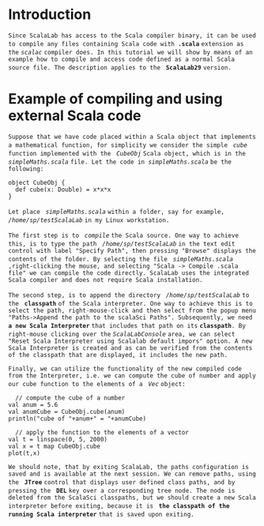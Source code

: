 # Introduction #

`Since ScalaLab has access to the Scala compiler binary, it can be used to compile any files containing Scala code with `**`.scala`** `extension as the` _`scalac`_ `compiler does. In this tutorial we will show by means of an example how to compile and access code defined as a normal Scala source file. The description applies to the ` **`ScalaLab29`** `version.`


# Example of compiling and using external Scala code #

`Suppose that we have code placed within a Scala object that implements a mathematical function, for simplicity we consider the simple ` _`cube`_ `function implemented with the ` _`CubeObj`_ `Scala object, which is in the ` _`simpleMaths.scala`_ `file. Let the code in `_`simpleMaths.scala`_ `be the following:`

```
object CubeObj {
  def cube(x: Double) = x*x*x
}

```

`Let place ` _`simpleMaths.scala`_ `within a folder, say for example, ` _`/home/sp/testScalaLab`_ `in my Linux workstation. `

`The first step is to ` _`compile`_ `the Scala source. One way to achieve this, is to type the path ` _`/home/sp/testScalaLab`_ `in the text edit control with label "Specify Path", then pressing "Browse" displays the contents of the folder. By selecting the file ` _`simpleMaths.scala`_ `,right-clicking the mouse, and selecting "Scala -> Compile .scala file" we can compile the code directly. ScalaLab uses the integrated Scala compiler and does not require Scala installation.`

`The second step, is to append the directory ` _`/home/sp/testScalaLab`_ `to the ` **`classpath`** `of the Scala interpreter. One way to achieve this is to select the path, right-mouse-click and then select from the popup menu "Paths->Append the path to the scalaSci Paths". Subsequently, we need ` **`a new Scala Interpreter`** `that includes that path on its` **`classpath`**`. By right-mouse clicking over the` _`ScalaLabConsole`_ `area, we can select "Reset Scala Interpreter using Scalalab default impors" option. A new Scala Interpreter is created and as can be verified from the contents of the classpath that are displayed, it includes the new path.`

`Finally, we can utilize the functionality of the new compiled code from the Interpreter, i.e. we can compute the cube of number and apply our cube function to the elements of a ` _`Vec`_ `object: `

```
  // compute the cube of a number
val anum = 5.6
val anumCube = CubeObj.cube(anum)
println("cube of "+anum+" = "+anumCube)

  // apply the function to the elements of a vector
val t = linspace(0, 5, 2000)
val x = t map CubeObj.cube 
plot(t,x)
```

`We should note, that by exiting ScalaLab, the paths configuration is saved and is available at the next session. We can remove paths, using the ` **`JTree`** `control that displays user defined class paths, and by pressing the ` **`DEL`** `key over a corresponding tree node. The node is deleted from the ScalaSci classpaths, but we should create a new Scala interpreter before exiting, because it is ` **`the classpath of the running Scala interpreter`** ` that is saved upon exiting. `

